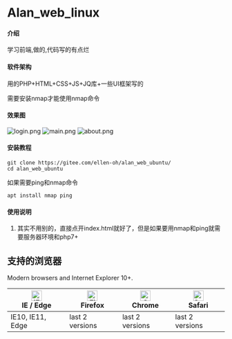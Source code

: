 # Alan_web_linux

#### 介绍
学习前端,做的,代码写的有点烂

#### 软件架构
用的PHP+HTML+CSS+JS+JQ库+一些UI框架写的

需要安装nmap才能使用nmap命令

#### 效果图

![login.png](https://i.loli.net/2021/08/17/FYLfRBt7sjqZNiA.png)
![main.png](https://i.loli.net/2021/08/17/qHExgGswA81tuCz.png)
![about.png](https://i.loli.net/2021/08/17/czANqHpmjxW3ZQK.png)

#### 安装教程

```
git clone https://gitee.com/ellen-oh/alan_web_ubuntu/
cd alan_web_ubuntu
```

如果需要ping和nmap命令

```
apt install nmap ping
```

#### 使用说明

1.  其实不用别的，直接点开index.html就好了，但是如果要用nmap和ping就需要服务器环境和php7+



## 支持的浏览器

Modern browsers and Internet Explorer 10+.

| [<img src="https://raw.githubusercontent.com/alrra/browser-logos/master/src/edge/edge_48x48.png" alt="IE / Edge" width="24px" height="24px" />](http://godban.github.io/browsers-support-badges/)</br>IE / Edge | [<img src="https://raw.githubusercontent.com/alrra/browser-logos/master/src/firefox/firefox_48x48.png" alt="Firefox" width="24px" height="24px" />](http://godban.github.io/browsers-support-badges/)</br>Firefox | [<img src="https://raw.githubusercontent.com/alrra/browser-logos/master/src/chrome/chrome_48x48.png" alt="Chrome" width="24px" height="24px" />](http://godban.github.io/browsers-support-badges/)</br>Chrome | [<img src="https://raw.githubusercontent.com/alrra/browser-logos/master/src/safari/safari_48x48.png" alt="Safari" width="24px" height="24px" />](http://godban.github.io/browsers-support-badges/)</br>Safari |
| ------------------------------------------------------------ | ------------------------------------------------------------ | ------------------------------------------------------------ | ------------------------------------------------------------ |
| IE10, IE11, Edge                                             | last 2 versions                                              | last 2 versions                                              | last 2 versions                                              |




